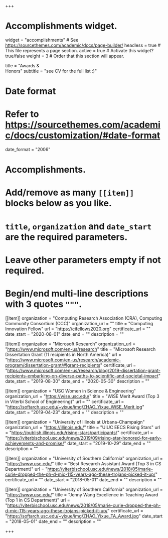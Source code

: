 +++
# Accomplishments widget.
widget = "accomplishments"  # See https://sourcethemes.com/academic/docs/page-builder/
headless = true  # This file represents a page section.
active = true  # Activate this widget? true/false
weight = 3  # Order that this section will appear.

title = "Awards & <br/>Honors"
subtitle = "see CV for the full list :)"

# Date format
#   Refer to https://sourcethemes.com/academic/docs/customization/#date-format
date_format = "2006"

# Accomplishments.
#   Add/remove as many `[[item]]` blocks below as you like.
#   `title`, `organization` and `date_start` are the required parameters.
#   Leave other parameters empty if not required.
#   Begin/end multi-line descriptions with 3 quotes `"""`.

[[item]]
  organization = "Computing Research Association (CRA), Computing Community Consortium (CCC)"
  organization_url = ""
  title = "Computing Innovation Fellow"
  url = "https://cifellows2020.org"
  certificate_url = ""
  date_start = "2020-08-01"
  date_end = ""
  description = ""

[[item]]
  organization = "Microsoft Research"
  organization_url = "https://www.microsoft.com/en-us/research"
  title = "Microsoft Research Dissertation Grant (11 recipients in North America)"
  url = "https://www.microsoft.com/en-us/research/academic-program/dissertation-grant/#!grant-recipients"
  certificate_url = "https://www.microsoft.com/en-us/research/blog/2019-dissertation-grant-recipients-embarking-on-diverse-paths-to-scientific-and-societal-impact"
  date_start = "2019-08-30"
  date_end = "2020-05-30"
  description = ""

[[item]]
  organization = "USC Women in Science & Engineering"
  organization_url = "https://wise.usc.edu/"
  title = "WiSE Merit Award (Top 3 in Viterbi School of Engineering)"
  url = ""
  certificate_url = "https://softarch.usc.edu/~yixue/img/ZHAO_Yixue_WiSE_Merit.jpg"
  date_start = "2019-04-23"
  date_end = ""
  description = ""
  
[[item]]
  organization = "University of Illinois at Urbana-Champaign"
  organization_url = "https://illinois.edu/"
  title = "UIUC EECS Rising Stars"
  url = "https://publish.illinois.edu/rising-stars/participants/"
  certificate_url = "https://viterbischool.usc.edu/news/2019/09/rising-star-honored-for-early-achievements-and-promise/"
  date_start = "2019-10-29"
  date_end = ""
  description = ""

[[item]]
  organization = "University of Southern California"
  organization_url = "https://www.usc.edu/"
  title = "Best Research Assistant Award (Top 3 in CS Department)"
  url = "https://viterbischool.usc.edu/news/2018/05/marie-curie-dropped-the-ph-d-mic-115-years-ago-these-trojans-picked-it-up/"
  certificate_url = ""
  date_start = "2018-05-01"
  date_end = ""
  description = ""

[[item]]
  organization = "University of Southern California"
  organization_url = "https://www.usc.edu/"
  title = "Jenny Wang Excellence in Teaching Award (Top 1 in CS Department)"
  url = "https://viterbischool.usc.edu/news/2018/05/marie-curie-dropped-the-ph-d-mic-115-years-ago-these-trojans-picked-it-up/"
  certificate_url = "https://softarch.usc.edu/~yixue/img/ZHAO_Yixue_TA_Award.jpg"
  date_start = "2018-05-01"
  date_end = ""
  description = ""

+++
